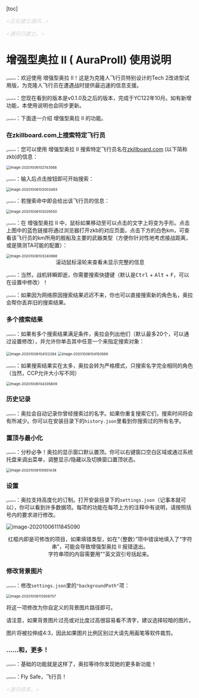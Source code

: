 [toc]

*<font color=lightgray><正在建立通讯...></font>*

*<font color=lightgray><通讯已建立。></font>*

# 增强型奥拉 II ( AuraProII) 使用说明

<img src="AuraProII.png" alt="AuraProII" style="zoom: 33%;" />：欢迎使用 增强型奥拉 II！这是为克隆人飞行员特别设计的Tech 2改进型试用版，为克隆人飞行员在遭遇战时提供最迅速的信息支援。

<img src="AuraProII.png" alt="AuraProII" style="zoom: 33%;" />：您现在看到的版本是v0.1.0及之后的版本，完成于YC122年10月。如有新增功能，本使用说明也会同步更新。

<img src="AuraProII.png" alt="AuraProII" style="zoom: 33%;" />：下面逐一介绍 增强型奥拉 II 的功能。

### 在zkillboard.com上搜索特定飞行员

<img src="AuraProII.png" alt="AuraProII" style="zoom: 33%;" />：您可以使用 增强型奥拉 II 搜索特定飞行员名在[zkillboard.com](http://zkillboard.com/) (以下简称zkb)的信息：

<img src="./screenshots/image-20201006102743568.png" alt="image-20201006102743568" style="zoom:67%;" />

<img src="AuraProII.png" alt="AuraProII" style="zoom: 33%;" />：输入后点击按钮即可开始搜索：

<img src="./screenshots/image-20201006103003493.png" alt="image-20201006103003493" style="zoom:67%;" />

<img src="AuraProII.png" alt="AuraProII" style="zoom: 33%;" />：若搜索命中即会给出该飞行员的信息：

<img src="./screenshots/image-20201006103029550.png" alt="image-20201006103029550" style="zoom:67%;" />

<img src="AuraProII.png" alt="AuraProII" style="zoom: 33%;" />：在 增强型奥拉 II 中，鼠标如果移动至可以点击的文字上将变为手形。点击上图中的蓝色链接将通过浏览器打开zkb的对应页面，点击下方的白色km，可查看该飞行员的km所用的舰船及主要的武器类型（方便你针对性地考虑接战距离，或是猜测TA可能的配置）：

<img src="./screenshots/image-20201006103240968.png" alt="image-20201006103240968" style="zoom:67%;" />

<center>滚动鼠标滚轮来查看未显示完整的信息</center>

<img src="AuraProII.png" alt="AuraProII" style="zoom: 33%;" />：当然，战机转瞬即逝，你需要搜索快捷键（默认是<kbd>Ctrl</kbd> + <kbd>Alt</kbd> + <kbd>F</kbd>，可以在设置中修改）！

<img src="AuraProII.png" alt="AuraProII" style="zoom: 33%;" />：如果因为网络原因搜索结果迟迟不来，你也可以直接搜索新的角色名，奥拉会帮你丢弃旧的搜索结果。

### 多个搜索结果

<img src="AuraProII.png" alt="AuraProII" style="zoom: 33%;" />：如果有多个搜索结果满足条件，奥拉会列出他们（默认最多20个，可以通过设置修改），并允许你单击其中任意一个来指定搜索对象：

<img src="./screenshots/image-20201006104122284.png" alt="image-20201006104122284" style="zoom:67%;" />

<img src="./screenshots/image-20201006104150569.png" alt="image-20201006104150569" style="zoom:67%;" />

<img src="AuraProII.png" alt="AuraProII" style="zoom: 33%;" />：如果搜索结果实在太多，奥拉会转为严格模式，只搜索名字完全相同的角色（当然，CCP允许大小写不同）

<img src="./screenshots/image-20201006104335809.png" alt="image-20201006104335809" style="zoom:67%;" />

### 历史记录

<img src="AuraProII.png" alt="AuraProII" style="zoom: 33%;" />：奥拉会自动记录你曾经搜索过的名字。如果你重复搜索它们，搜索时间将会有所减少。你可以在安装目录下的`history.json`里看到你搜索过的所有名字。

### 置顶与最小化

<img src="AuraProII.png" alt="AuraProII" style="zoom: 33%;" />：分秒必争！奥拉的显示窗口默认置顶。你可以右键窗口空白区域或通过系统托盘来调出菜单，调整显示/隐藏以及切换窗口置顶状态。

<img src="./screenshots/image-20201006105651438.png" alt="image-20201006105651438" style="zoom:67%;" />

### 设置

<img src="AuraProII.png" alt="AuraProII" style="zoom: 33%;" />：奥拉支持高度化的订制。打开安装目录下的`settings.json`（记事本就可以），你可以看到许多数据项。每项的功能在每项上方的注释中有说明，请按照括号内的要求进行修改。

![image-20201006111845090](./screenshots/image-20201006111845090.png)

<center>红框内即是可修改的项目，如果填错类型，如在“（整数）”项中错误地填入了“字符串”，可能会导致增强型奥拉 II 报错退出。</center>

<center>字符串项的内容需要用""英文双引号括起来。</center>

### 修改背景图片

<img src="AuraProII.png" alt="AuraProII" style="zoom: 33%;" />：修改`settings.json`里的`"backgroundPath"`项：

<img src="./screenshots/image-20201006112908757.png" alt="image-20201006112908757" style="zoom:67%;" />

将这一项修改为你自定义的背景图片路径即可。

请注意，如果背景图片过亮或对比度过高很容易看不清字，建议选择较暗的图片。

图片将被拉伸成4:3，因此如果图片比例区别过大请先用画笔等软件裁剪。

### ......和，更多！

<img src="AuraProII.png" alt="AuraProII" style="zoom: 33%;" />：基础的功能就是这样了，奥拉等待你发现她的更多新功能！

<img src="AuraProII.png" alt="AuraProII" style="zoom: 33%;" />：Fly Safe，飞行员！

*<font color=lightgray><通讯结束。></font>*


